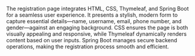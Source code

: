 The registration page integrates HTML, CSS, Thymeleaf, and Spring Boot for a seamless user experience. It presents a stylish, modern form to capture essential details—name, username, email, phone number, and gender—against an engaging background. CSS ensures the page is both visually appealing and responsive, while Thymeleaf dynamically renders content based on user inputs. Spring Boot manages secure backend operations, making the registration process smooth and efficient.

